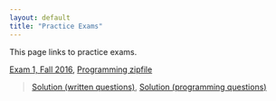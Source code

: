 ```yaml
---
layout: default
title: "Practice Exams"
---
```


This page links to practice exams.

[Exam 1, Fall 2016](cs201-fall2016-exam01.pdf), [Programming zipfile](CS201_Exam01_Gradle.zip)

> [Solution (written questions)](cs201-fall2016-exam01-solution.pdf), [Solution (programming questions)](CS201_Exam01_Solution_Gradle.zip)


<!--
[Exam 2, Fall 2016](cs201-fall2016-exam02.pdf), [Programming zipfile](CS201_Exam02.zip)

> [Solution (written questions)](cs201-fall2016-exam02-solution.pdf), [Solution (programming questions)](CS201_Exam02_Solution.zip)

[Exam 3, Fall 2016](cs201-fall2016-exam03.pdf), [Gradle programming zipfile](CS201_Exam03_Gradle.zip), [Programming zipfile](CS201_Exam03.zip), 

> [Solution (written questions)](cs201-fall2016-exam03-solution.pdf), [Gradle Solution (programming questions)](CS201_Exam03_Solution_Gradle.zip), [Solution (programming questions)](CS201_Exam03_Solution.zip)
-->